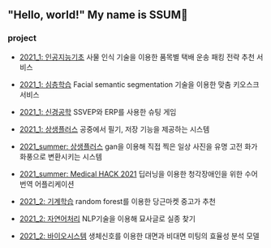## "Hello, world!" My name is **SSUM**:sparkling_heart:

### **project**
- [2021_1: 인공지능기초](https://github.com/ChaeheePark/SMUS)
사물 인식 기술을 이용한 품목별 택배 운송 패킹 전략 추천 서비스

- [2021_1: 심층학습](https://github.com/ubeeni/sk_labs)
Facial semantic segmentation 기술을 이용한 맞춤 키오스크 서비스

- [2021_1: 신경공학](https://github.com/Neural-Engineering/Cheezebang)
SSVEP와 ERP를 사용한 슈팅 게임

- [2021_1: 상생플러스](https://github.com/youngseo0526/FingerBeam)
공중에서 필기, 저장 기능을 제공하는 시스템

- [2021_summer: 상생플러스](https://github.com/youngseo0526/Ganchanah)
gan을 이용해 직접 찍은 일상 사진을 유명 고전 화가 화풍으로 변환시키는 시스템

- [2021_summer: Medical HACK 2021](https://github.com/FEKimseongeun/NoonSokMal)
딥러닝을 이용한 청각장애인을 위한 수어 번역 어플리케이션

- [2021_2: 기계학습](https://github.com/An-Byeong-Seon/machine_learning)
random forest를 이용한 당근마켓 중고가 추천

- [2021_2: 자연어처리](https://github.com/hyunjoolee201910828/NLP_teamproject)
NLP기술을 이용해 묘사글로 실종 찾기

- [2021_2: 바이오시스템](https://github.com/00ssum/Efficiency-analysis-model-using-bio-signals)
생체신호를 이용한 대면과 비대면 미팅의 효율성 분석 모델
